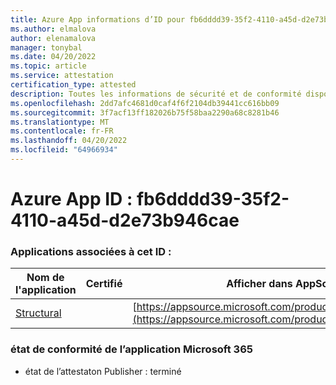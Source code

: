 ```yaml
---
title: Azure App informations d’ID pour fb6dddd39-35f2-4110-a45d-d2e73b946cae
ms.author: elmalova
author: elenamalova
manager: tonybal
ms.date: 04/20/2022
ms.topic: article
ms.service: attestation
certification_type: attested
description: Toutes les informations de sécurité et de conformité disponibles pour fb6dddd39-35f2-4110-a45d-d2e73b946cae.
ms.openlocfilehash: 2dd7afc4681d0caf4f6f2104db39441cc616bb09
ms.sourcegitcommit: 3f7acf13ff182026b75f58baa2290a68c8281b46
ms.translationtype: MT
ms.contentlocale: fr-FR
ms.lasthandoff: 04/20/2022
ms.locfileid: "64966934"
---
```

# <a name="azure-app-id-fb6ddd39-35f2-4110-a45d-d2e73b946cae"></a>Azure App ID : fb6dddd39-35f2-4110-a45d-d2e73b946cae


### <a name="apps-associated-with-this-id"></a>Applications associées à cet ID :
| **Nom de l'application** | **Certifié** | **Afficher dans AppSource** |
|--------------|---------------|-----------------------|
| [Structural](../forward/WA200002514.md) |  | [https://appsource.microsoft.com/product/office/WA200002514](https://appsource.microsoft.com/product/office/WA200002514) |

### <a name="microsoft-365-app-compliance-status"></a>état de conformité de l’application Microsoft 365
- état de l’attestaton Publisher : terminé
